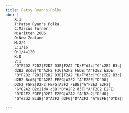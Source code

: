 ```yaml
---
title: Patsy Ryan's Polka
abc: |
    X:1
    T:Patsy Ryan's Polka
    C:Marcus Turner
    N:Written 2006
    O:New Zealand
    M:2/4
    L:1/16
    Q:1/4=120
    K:D
    V:1
    "D"F2D2 F2D2|F2D2 D3E|F2A2 "D/F"d3c|"G"c2B2 B3c|
    d2B2 BcdB|"D"A2F2 F3G|A2F2 FEDE|"A"F2E2 E2DE|
    "D"F2D2 F2D2|F2D2 D3E|F2A2 "D/F"d3c|"G"c2B2 B3c|
    d2B2 BcdB|"D"A2F2 FEFG|A2F2 "A"E2FE|"D"D8|
    D2F2 FGFE|D2F2 FEFG|A2F2 FEDE|"A"F2E2 E2F2|
    "G"G2A2 B2c2|d4 c3B|"D"A2F2 d3F|"A"F2E2 E2FE|
    "D"D2F2 FGFE|D2F2 F2FG|A2A2 "A"B2c2|"D"d8|
    "G"e2d2 BcdB|"D"A2F2 d2FG|"D"A2F2 "A"E2FE|"D"D8||

---
```


